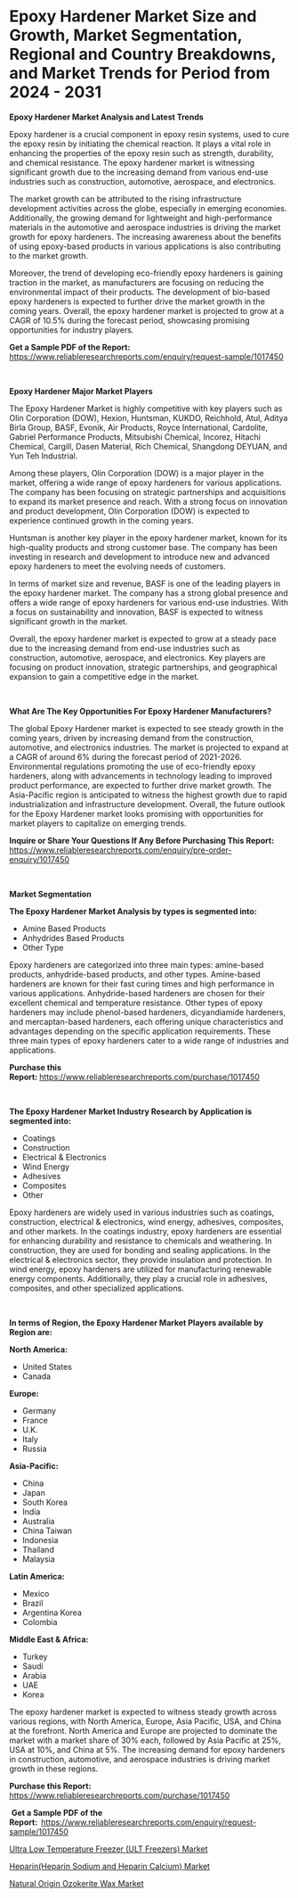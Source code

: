 <p><h1>Epoxy Hardener Market Size and Growth, Market Segmentation, Regional and Country Breakdowns, and Market Trends for Period from 2024 -  2031</h1></p><p><strong>Epoxy Hardener Market Analysis and Latest Trends</strong></p>
<p><p>Epoxy hardener is a crucial component in epoxy resin systems, used to cure the epoxy resin by initiating the chemical reaction. It plays a vital role in enhancing the properties of the epoxy resin such as strength, durability, and chemical resistance. The epoxy hardener market is witnessing significant growth due to the increasing demand from various end-use industries such as construction, automotive, aerospace, and electronics.</p><p>The market growth can be attributed to the rising infrastructure development activities across the globe, especially in emerging economies. Additionally, the growing demand for lightweight and high-performance materials in the automotive and aerospace industries is driving the market growth for epoxy hardeners. The increasing awareness about the benefits of using epoxy-based products in various applications is also contributing to the market growth.</p><p>Moreover, the trend of developing eco-friendly epoxy hardeners is gaining traction in the market, as manufacturers are focusing on reducing the environmental impact of their products. The development of bio-based epoxy hardeners is expected to further drive the market growth in the coming years. Overall, the epoxy hardener market is projected to grow at a CAGR of 10.5% during the forecast period, showcasing promising opportunities for industry players.</p></p>
<p><strong>Get a Sample PDF of the Report:&nbsp;</strong> <a href="https://www.reliableresearchreports.com/enquiry/request-sample/1017450">https://www.reliableresearchreports.com/enquiry/request-sample/1017450</a></p>
<p>&nbsp;</p>
<p><strong>Epoxy Hardener Major Market Players</strong></p>
<p><p>The Epoxy Hardener Market is highly competitive with key players such as Olin Corporation (DOW), Hexion, Huntsman, KUKDO, Reichhold, Atul, Aditya Birla Group, BASF, Evonik, Air Products, Royce International, Cardolite, Gabriel Performance Products, Mitsubishi Chemical, Incorez, Hitachi Chemical, Cargill, Dasen Material, Rich Chemical, Shangdong DEYUAN, and Yun Teh Industrial.</p><p>Among these players, Olin Corporation (DOW) is a major player in the market, offering a wide range of epoxy hardeners for various applications. The company has been focusing on strategic partnerships and acquisitions to expand its market presence and reach. With a strong focus on innovation and product development, Olin Corporation (DOW) is expected to experience continued growth in the coming years.</p><p>Huntsman is another key player in the epoxy hardener market, known for its high-quality products and strong customer base. The company has been investing in research and development to introduce new and advanced epoxy hardeners to meet the evolving needs of customers.</p><p>In terms of market size and revenue, BASF is one of the leading players in the epoxy hardener market. The company has a strong global presence and offers a wide range of epoxy hardeners for various end-use industries. With a focus on sustainability and innovation, BASF is expected to witness significant growth in the market.</p><p>Overall, the epoxy hardener market is expected to grow at a steady pace due to the increasing demand from end-use industries such as construction, automotive, aerospace, and electronics. Key players are focusing on product innovation, strategic partnerships, and geographical expansion to gain a competitive edge in the market.</p></p>
<p>&nbsp;</p>
<p><strong>What Are The Key Opportunities For Epoxy Hardener Manufacturers?</strong></p>
<p><p>The global Epoxy Hardener market is expected to see steady growth in the coming years, driven by increasing demand from the construction, automotive, and electronics industries. The market is projected to expand at a CAGR of around 6% during the forecast period of 2021-2026. Environmental regulations promoting the use of eco-friendly epoxy hardeners, along with advancements in technology leading to improved product performance, are expected to further drive market growth. The Asia-Pacific region is anticipated to witness the highest growth due to rapid industrialization and infrastructure development. Overall, the future outlook for the Epoxy Hardener market looks promising with opportunities for market players to capitalize on emerging trends.</p></p>
<p><strong>Inquire or Share Your Questions If Any Before Purchasing This Report:</strong> <a href="https://www.reliableresearchreports.com/enquiry/pre-order-enquiry/1017450">https://www.reliableresearchreports.com/enquiry/pre-order-enquiry/1017450</a></p>
<p>&nbsp;</p>
<p><strong>Market Segmentation</strong></p>
<p><strong>The Epoxy Hardener Market Analysis by types is segmented into:</strong></p>
<p><ul><li>Amine Based Products</li><li>Anhydrides Based Products</li><li>Other Type</li></ul></p>
<p><p>Epoxy hardeners are categorized into three main types: amine-based products, anhydride-based products, and other types. Amine-based hardeners are known for their fast curing times and high performance in various applications. Anhydride-based hardeners are chosen for their excellent chemical and temperature resistance. Other types of epoxy hardeners may include phenol-based hardeners, dicyandiamide hardeners, and mercaptan-based hardeners, each offering unique characteristics and advantages depending on the specific application requirements. These three main types of epoxy hardeners cater to a wide range of industries and applications.</p></p>
<p><strong>Purchase this Report:&nbsp;</strong><a href="https://www.reliableresearchreports.com/purchase/1017450">https://www.reliableresearchreports.com/purchase/1017450</a></p>
<p>&nbsp;</p>
<p><strong>The Epoxy Hardener Market Industry Research by Application is segmented into:</strong></p>
<p><ul><li>Coatings</li><li>Construction</li><li>Electrical & Electronics</li><li>Wind Energy</li><li>Adhesives</li><li>Composites</li><li>Other</li></ul></p>
<p><p>Epoxy hardeners are widely used in various industries such as coatings, construction, electrical & electronics, wind energy, adhesives, composites, and other markets. In the coatings industry, epoxy hardeners are essential for enhancing durability and resistance to chemicals and weathering. In construction, they are used for bonding and sealing applications. In the electrical & electronics sector, they provide insulation and protection. In wind energy, epoxy hardeners are utilized for manufacturing renewable energy components. Additionally, they play a crucial role in adhesives, composites, and other specialized applications.</p></p>
<p>&nbsp;</p>
<p><strong>In terms of Region, the Epoxy Hardener Market Players available by Region are:</strong></p>
<p>
    <p> <strong> North America: </strong>
        <ul>
            <li>United States</li>
            <li>Canada</li>
        </ul>
        </p> 
    <p> <strong> Europe: </strong>
        <ul>
            <li>Germany</li>
            <li>France</li>
            <li>U.K.</li>
            <li>Italy</li>
            <li>Russia</li>
        </ul>
        </p> 
    <p> <strong> Asia-Pacific: </strong>
        <ul>
            <li>China</li>
            <li>Japan</li>
            <li>South Korea</li>
            <li>India</li>
            <li>Australia</li>
            <li>China Taiwan</li>
            <li>Indonesia</li>
            <li>Thailand</li>
            <li>Malaysia</li>
        </ul>
        </p> 
    <p> <strong> Latin America: </strong>
        <ul>
            <li>Mexico</li>
            <li>Brazil</li>
            <li>Argentina Korea</li>
            <li>Colombia</li>
        </ul>
        </p> 
    <p> <strong> Middle East & Africa: </strong>
        <ul>
            <li>Turkey</li>
            <li>Saudi</li>
            <li>Arabia</li>
            <li>UAE</li>
            <li>Korea</li>
        </ul>
    </p>
    </p>
<p><p>The epoxy hardener market is expected to witness steady growth across various regions, with North America, Europe, Asia Pacific, USA, and China at the forefront. North America and Europe are projected to dominate the market with a market share of 30% each, followed by Asia Pacific at 25%, USA at 10%, and China at 5%. The increasing demand for epoxy hardeners in construction, automotive, and aerospace industries is driving market growth in these regions.</p></p>
<p><strong>Purchase this Report: </strong><a href="https://www.reliableresearchreports.com/purchase/1017450">https://www.reliableresearchreports.com/purchase/1017450</a></p>
<p>&nbsp;<strong>Get a Sample PDF of the Report:&nbsp;&nbsp;</strong><a href="https://www.reliableresearchreports.com/enquiry/request-sample/1017450">https://www.reliableresearchreports.com/enquiry/request-sample/1017450</a></p>
<p><strong></strong></p>
<p><p><a href="https://view.publitas.com/reportprime-1/insights-into-ultra-low-temperature-freezer-ult-freezers-market-size-analysing-market-share-trends-and-growth-from-2023-to-2030/">Ultra Low Temperature Freezer (ULT Freezers) Market</a></p><p><a href="https://view.publitas.com/reportprime-1/heparin-heparin-sodium-and-heparin-calcium-market-challenges-opportunities-and-growth-drivers-and-major-market-players-forecasted-for-period-from-2023-2030/">Heparin(Heparin Sodium and Heparin Calcium) Market</a></p><p><a href="https://view.publitas.com/reportprime-1/natural-origin-ozokerite-wax-market-size-and-growth-market-segmentation-regional-and-country-breakdowns-and-market-trends-for-period-from-2023-2030/">Natural Origin Ozokerite Wax Market</a></p></p>